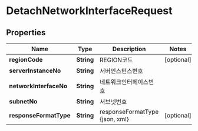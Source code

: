 
# DetachNetworkInterfaceRequest

## Properties
Name | Type | Description | Notes
------------ | ------------- | ------------- | -------------
**regionCode** | **String** | REGION코드 |  [optional]
**serverInstanceNo** | **String** | 서버인스턴스번호 | 
**networkInterfaceNo** | **String** | 네트워크인터페이스번호 | 
**subnetNo** | **String** | 서브넷번호 | 
**responseFormatType** | **String** | responseFormatType {json, xml} |  [optional]



